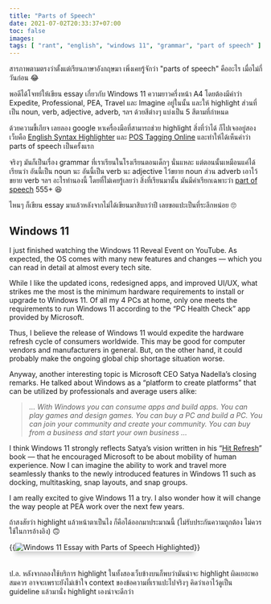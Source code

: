 ```yaml
---
title: "Parts of Speech"
date: 2021-07-02T20:33:37+07:00
toc: false
images:
tags: [ "rant", "english", "windows 11", "grammar", "part of speech" ]
---
```


สารภาพตามตรงว่าตั้งแต่เรียนภาษาอังกฤษมา เพิ่งเคยรู้จักว่า "parts of speech" คืออะไร เมื่อไม่กี่วันก่อน 😂

พอดีได้โจทย์ให้เขียน essay เกี่ยวกับ Windows 11 ความยาวครึ่งหน้า A4 โดยต้องมีคำว่า Expedite, Professional, PEA, Travel และ Imagine อยู่ในนั้น และให้ highlight ส่วนที่เป็น noun, verb, adjective, adverb, ฯลฯ ด้วยสีต่างๆ แบ่งเป็น 5 สีตามที่กำหนด

ด้วยความขี้เกียจ เลยลอง google หาเครื่องมือที่สามารถช่วย highlight สิ่งที่ว่าได้ ก็ไปเจออยู่สองเว็บคือ [English Syntax Highlighter](https://english.edward.io/) และ [POS Tagging Online](https://parts-of-speech.info/) และทำให้ได้เห็นคำว่า parts of speech เป็นครั้งแรก

จริงๆ มันก็เป็นเรื่อง grammar ที่เราเรียนในโรงเรียนตอนเด็กๆ นั่นแหละ แต่ตอนนั้นเหมือนแค่ได้เรียนว่า อันนี้เป็น noun นะ อันนี้เป็น verb นะ adjective ไว้ขยาย noun ส่วน adverb เอาไว้ขยาย verb ฯลฯ อะไรทำนองนี้ โดยที่ไม่เคยรู้เลยว่า สิ่งที่เรียนมานั้น มันมีคำเรียกเฉพาะว่า [part of speech](https://en.wikipedia.org/wiki/Part_of_speech) 555+ 😆

ไหนๆ ก็เขียน essay มาแล้วหลังจากไม่ได้เขียนมาสิบกว่าปี เลยขอแปะเป็นที่ระลึกหน่อย 🙄

## Windows 11

I just finished watching the Windows 11 Reveal Event on YouTube. As expected, the OS comes with many new features and changes — which you can read in detail at almost every tech site.

While I like the updated icons, redesigned apps, and improved UI/UX, what strikes me the most is the minimum hardware requirements to install or upgrade to Windows 11. Of all my 4 PCs at home, only one meets the requirements to run Windows 11 according to the “PC Health Check” app provided by Microsoft.

Thus, I believe the release of Windows 11 would expedite the hardware refresh cycle of consumers worldwide. This may be good for computer vendors and manufacturers in general. But, on the other hand, it could probably make the ongoing global chip shortage situation worse.

Anyway, another interesting topic is Microsoft CEO Satya Nadella’s closing remarks. He talked about Windows as a “platform to create platforms” that can be utilized by professionals and average users alike:

> *… With Windows you can consume apps and build apps. You can play games and design games. You can buy a PC and build a PC. You can join your community and create your community. You can buy from a business and start your own business …*

I think Windows 11 strongly reflects Satya’s vision written in his “[Hit Refresh](/posts/hit-refresh)” book — that he encouraged Microsoft to be about mobility of human experience. Now I can imagine the ability to work and travel more seamlessly thanks to the newly introduced features in Windows 11 such as docking, multitasking, snap layouts, and snap groups.

I am really excited to give Windows 11 a try. I also wonder how it will change the way people at PEA work over the next few years.

ถ้าสงสัยว่า highlight แล้วหน้าตาเป็นไง ก็คือได้ออกมาประมาณนี้ (ไม่รับประกันความถูกต้อง ไม่ควรใช้ในการอ้างอิง) 🙃

{{<image src="/img/parts-of-speech/highlighted.png" alt="Windows 11 Essay with Parts of Speech Highlighted" position="center" style="box-shadow: 0 5px 10px 0 rgba(0,0,0,0.2); margin-bottom: 1.5em;">}}

ป.ล. หลังจากลองใช้บริการ highlight ในทั้งสองเว็บข้างบนก็พบว่ามันน่าจะ highlight ผิดเยอะพอสมควร อาจจะเพราะยังไม่เข้าใจ context ของข้อความที่เราแปะไปจริงๆ คิดว่าเอาไว้ดูเป็น guideline แล้วมานั่ง highlight เองน่าจะดีกว่า
